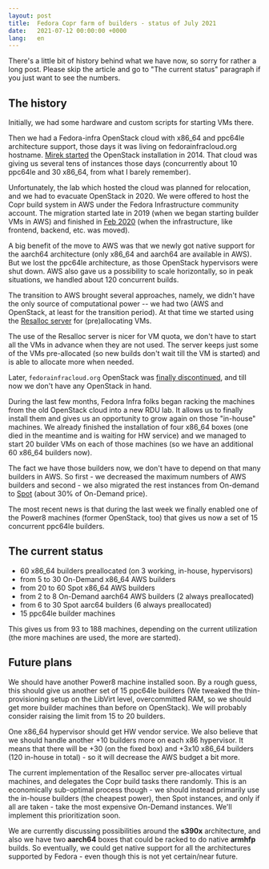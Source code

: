 ```yaml
---
layout: post
title:  Fedora Copr farm of builders - status of July 2021
date:   2021-07-12 00:00:00 +0000
lang:   en
---
```


There's a little bit of history behind what we have now, so sorry for
rather a long post.  Please skip the article and go to "The current
status" paragraph if you just want to see the numbers.


The history
-----------

Initially, we had some hardware and custom scripts for starting VMs there.

Then we had a Fedora-infra OpenStack cloud with x86\_64 and ppc64le
architecture support, those days it was living on fedorainfracloud.org
hostname.  [Mirek started][initial-openstack-commit] the OpenStack
installation in 2014.  That cloud was giving us several tens of instances
those days (concurrently about 10 ppc64le and 30 x86\_64, from what I
barely remember).

Unfortunately, the lab which hosted the cloud was planned for relocation,
and we had to evacuate OpenStack in 2020.  We were offered to host the
Copr build system in AWS under the Fedora Infrastructure community
account.  The migration started late in 2019 (when we began starting
builder VMs in AWS) and finished in [Feb 2020][aws-migration-outage] (when
the infrastructure, like frontend, backend, etc. was moved).

A big benefit of the move to AWS was that we newly got native support
for the aarch64 architecture (only x86\_64 and aarch64 are available in
AWS).  But we lost the ppc64le architecture, as those OpenStack
hypervisors were shut down.  AWS also gave us a possibility to scale
horizontally, so in peak situations, we handled about 120 concurrent
builds.

The transition to AWS brought several approaches, namely, we didn't have
the only source of computational power -- we had two (AWS and OpenStack,
at least for the transition period).  At that time we started using the
[Resalloc server][resalloc] for (pre)allocating VMs.

The use of the Resalloc server is nicer for VM quota, we don't have to start
all the VMs in advance when they are not used.  The server keeps just some
of the VMs pre-allocated (so new builds don't wait till the VM is started)
and is able to allocate more when needed.

Later, `fedorainfracloud.org` OpenStack was [finally
discontinued][openstack-shutdown], and till now we don't have any
OpenStack in hand.

During the last few months, Fedora Infra folks began racking the
machines from the old OpenStack cloud into a new RDU lab.  It allows us to
finally install them and gives us an opportunity to grow again on those
"in-house" machines.  We already finished the installation of four x86\_64
boxes (one died in the meantime and is waiting for HW service) and we
managed to start 20 builder VMs on each of those machines (so we have
an additional 60 x86\_64 builders now).

The fact we have those builders now, we don't have to depend on that many
builders in AWS.  So first - we decreased the maximum numbers of AWS
builders and second - we also migrated the rest instances from On-demand
to [Spot][spot] (about 30% of On-Demand price).

The most recent news is that during the last week we finally enabled one of the
Power8 machines (former OpenStack, too) that gives us now a set of 15 concurrent
ppc64le builders.


The current status
------------------

- 60 x86\_64 builders preallocated (on 3 working, in-house, hypervisors)
- from 5 to 30 On-Demand x86\_64 AWS builders
- from 20 to 60 Spot x86\_64 AWS builders
- from 2 to 8 On-Demand aarch64 AWS builders (2 always preallocated)
- from 6 to 30 Spot aarc64 builders (6 always preallocated)
- 15 ppc64le builder machines

This gives us from 93 to 188 machines, depending on the current
utilization (the more machines are used, the more are started).


Future plans
------------

We should have another Power8 machine installed soon.  By a rough guess, this
should give us another set of 15 ppc64le builders (We tweaked the
thin-provisioning setup on the LibVirt level, overcommitted RAM, so we should
get more builder machines than before on OpenStack).  We will probably consider
raising the limit from 15 to 20 builders.

One x86\_64 hypervisor should get HW vendor service.   We also believe
that we should handle another +10 builders more on each x86 hypervisor.
It means that there will be +30 (on the fixed box) and +3x10 x86\_64
builders (120 in-house in total) - so it will decrease the AWS budget a
bit more.

The current implementation of the Resalloc server pre-allocates virtual
machines, and delegates the Copr build tasks there randomly.  This is
an economically sub-optimal process though - we should instead primarily
use the in-house builders (the cheapest power), then Spot instances, and
only if all are taken - take the most expensive On-Demand instances.
We'll implement this prioritization soon.

We are currently discussing possibilities around the **s390x**
architecture, and also we have two **aarch64** boxes that could be racked
to do native **armhfp** builds.  So eventually, we could get native
support for all the architectures supported by Fedora - even though this
is not yet certain/near future.


[initial-openstack-commit]: https://pagure.io/fedora-infra/ansible/c/cec386a0ffe7dc59100a4950ed4b4e2129e150d5
[aws-migration-outage]: https://pagure.io/fedora-infrastructure/issue/8668
[resalloc]: https://github.com/praiskup/resalloc
[openstack-shutdown]: https://pagure.io/fedora-infra/ansible/c/aa580f72c50bffc77cb3c32bcb5e6b96c815fbe3
[spot]: https://docs.aws.amazon.com/AWSEC2/latest/UserGuide/using-spot-instances.html
